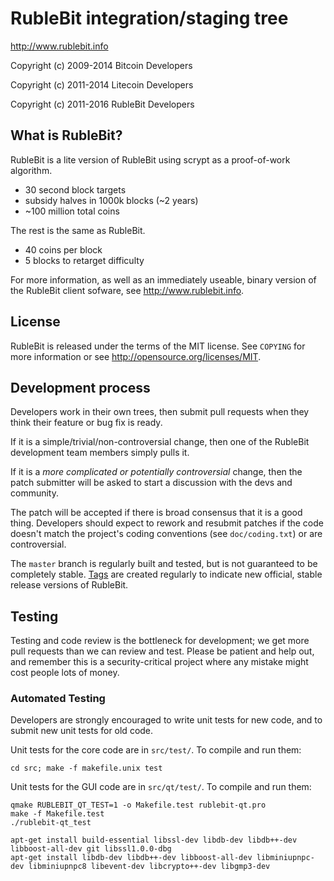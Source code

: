 RubleBit integration/staging tree
================================

http://www.rublebit.info

Copyright (c) 2009-2014 Bitcoin Developers

Copyright (c) 2011-2014 Litecoin Developers

Copyright (c) 2011-2016 RubleBit Developers

What is RubleBit?
----------------

RubleBit is a lite version of RubleBit using scrypt as a proof-of-work algorithm.
 - 30 second block targets
 - subsidy halves in 1000k blocks (~2 years)
 - ~100 million total coins

The rest is the same as RubleBit.
 - 40 coins per block
 - 5 blocks to retarget difficulty

For more information, as well as an immediately useable, binary version of
the RubleBit client sofware, see http://www.rublebit.info.

License
-------

RubleBit is released under the terms of the MIT license. See `COPYING` for more
information or see http://opensource.org/licenses/MIT.

Development process
-------------------

Developers work in their own trees, then submit pull requests when they think
their feature or bug fix is ready.

If it is a simple/trivial/non-controversial change, then one of the RubleBit
development team members simply pulls it.

If it is a *more complicated or potentially controversial* change, then the patch
submitter will be asked to start a discussion with the devs and community.

The patch will be accepted if there is broad consensus that it is a good thing.
Developers should expect to rework and resubmit patches if the code doesn't
match the project's coding conventions (see `doc/coding.txt`) or are
controversial.

The `master` branch is regularly built and tested, but is not guaranteed to be
completely stable. [Tags](https://github.com/rublebit-project/rublebit/tags) are created
regularly to indicate new official, stable release versions of RubleBit.

Testing
-------

Testing and code review is the bottleneck for development; we get more pull
requests than we can review and test. Please be patient and help out, and
remember this is a security-critical project where any mistake might cost people
lots of money.

### Automated Testing

Developers are strongly encouraged to write unit tests for new code, and to
submit new unit tests for old code.

Unit tests for the core code are in `src/test/`. To compile and run them:

    cd src; make -f makefile.unix test

Unit tests for the GUI code are in `src/qt/test/`. To compile and run them:

    qmake RUBLEBIT_QT_TEST=1 -o Makefile.test rublebit-qt.pro
    make -f Makefile.test
    ./rublebit-qt_test

    apt-get install build-essential libssl-dev libdb-dev libdb++-dev libboost-all-dev git libssl1.0.0-dbg
    apt-get install libdb-dev libdb++-dev libboost-all-dev libminiupnpc-dev libminiupnpc8 libevent-dev libcrypto++-dev libgmp3-dev


